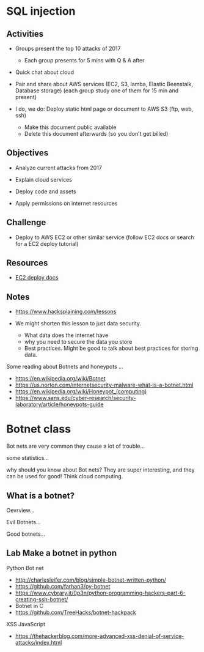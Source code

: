 # SQL injection 











## Activities
  - Groups present the top 10 attacks of 2017
    - Each group presents for 5 mins with Q & A after

  - Quick chat about cloud
  - Pair and share about AWS services (EC2, S3, lamba, Elastic Beenstalk, Database storage)
    (each group study one of them for 15 min and present)
  - I do, we do: Deploy static html page or document to AWS S3 (ftp, web, ssh)
    - Make this document public available
    - Delete this document afterwards (so you don't get billed)

## Objectives
  - Analyze current attacks from 2017

  - Explain cloud services
  - Deploy code and assets
  - Apply permissions on internet resources

## Challenge
  - Deploy to AWS EC2 or other similar service
    (follow EC2 docs or search for a EC2 deploy tutorial)

## Resources
  - [EC2 deploy docs](https://aws.amazon.com/documentation/ec2/)




## Notes

- https://www.hacksplaining.com/lessons


- We might shorten this lesson to just data security.
  - What data does the internet have
  - why you need to secure the data you store
  - Best practices. Might be good to talk about best practices for storing data.
  
  
Some reading about Botnets and honeypots ...
  - https://en.wikipedia.org/wiki/Botnet
  - https://us.norton.com/internetsecurity-malware-what-is-a-botnet.html
  - https://en.wikipedia.org/wiki/Honeypot_(computing)
  - https://www.sans.edu/cyber-research/security-laboratory/article/honeypots-guide
  

# Botnet class 

Bot nets are very common they cause a lot of trouble... 

some statistics...

why should you know about Bot nets? They are super interesting, and 
they can be used for good! Think cloud computing. 

## What is a botnet? 

Oevrview...

Evil Botnets...

Good botnets...

## Lab Make a botnet in python

Python Bot net
 - http://charlesleifer.com/blog/simple-botnet-written-python/
 - https://github.com/farhan3/py-botnet
 - https://www.cybrary.it/0p3n/python-programming-hackers-part-6-creating-ssh-botnet/
- Botnet in C
 - https://github.com/TreeHacks/botnet-hackpack
 
XSS JavaScript
- https://thehackerblog.com/more-advanced-xss-denial-of-service-attacks/index.html
